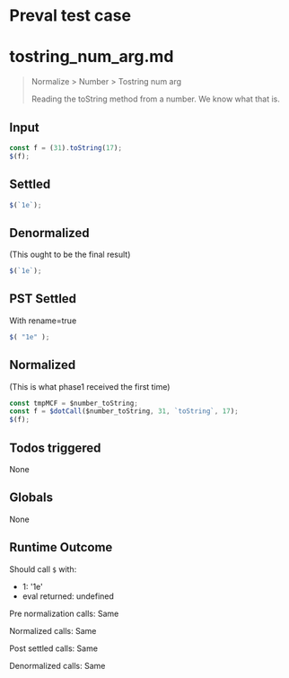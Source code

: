 # Preval test case

# tostring_num_arg.md

> Normalize > Number > Tostring num arg
>
> Reading the toString method from a number. We know what that is.

## Input

`````js filename=intro
const f = (31).toString(17);
$(f);
`````


## Settled


`````js filename=intro
$(`1e`);
`````


## Denormalized
(This ought to be the final result)

`````js filename=intro
$(`1e`);
`````


## PST Settled
With rename=true

`````js filename=intro
$( "1e" );
`````


## Normalized
(This is what phase1 received the first time)

`````js filename=intro
const tmpMCF = $number_toString;
const f = $dotCall($number_toString, 31, `toString`, 17);
$(f);
`````


## Todos triggered


None


## Globals


None


## Runtime Outcome


Should call `$` with:
 - 1: '1e'
 - eval returned: undefined

Pre normalization calls: Same

Normalized calls: Same

Post settled calls: Same

Denormalized calls: Same
